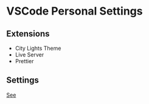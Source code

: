 # VSCode Personal Settings

## Extensions
* City Lights Theme
* Live Server
* Prettier

## Settings
[See](https://github.com/math-reis/vscode-settings/blob/main/settings.json)
